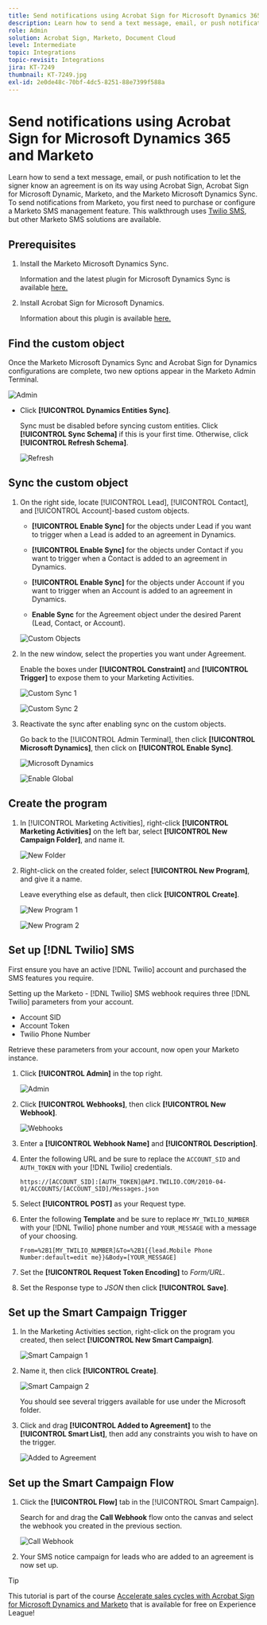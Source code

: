 ```yaml
---
title: Send notifications using Acrobat Sign for Microsoft Dynamics 365 and Marketo
description: Learn how to send a text message, email, or push notification to let the signer know an agreement is on its way
role: Admin
solution: Acrobat Sign, Marketo, Document Cloud
level: Intermediate
topic: Integrations
topic-revisit: Integrations
jira: KT-7249
thumbnail: KT-7249.jpg
exl-id: 2e0de48c-70bf-4dc5-8251-88e7399f588a
---
```

# Send notifications using Acrobat Sign for Microsoft Dynamics 365 and Marketo

Learn how to send a text message, email, or push notification to let the signer know an agreement is on its way using Acrobat Sign, Acrobat Sign for Microsoft Dynamic, Marketo, and the Marketo Microsoft Dynamics Sync. To send notifications from Marketo, you first need to purchase or configure a Marketo SMS management feature. This walkthrough uses [Twilio SMS](https://launchpoint.marketo.com/twilio/twilio-sms-for-marketo/), but other Marketo SMS solutions are available.

## Prerequisites

1. Install the Marketo Microsoft Dynamics Sync.

   Information and the latest plugin for Microsoft Dynamics Sync is available [here.](https://experienceleague.adobe.com/docs/marketo/using/product-docs/crm-sync/microsoft-dynamics/marketo-plugin-releases-for-microsoft-dynamics.html)

1. Install Acrobat Sign for Microsoft Dynamics.

    Information about this plugin is available [here.](https://helpx.adobe.com/ca/sign/using/microsoft-dynamics-integration-installation-guide.html)

## Find the custom object

Once the Marketo Microsoft Dynamics Sync and Acrobat Sign for Dynamics configurations are complete, two new options appear in the Marketo Admin Terminal.

![Admin](assets/adminTerminal.png)

* Click **[!UICONTROL Dynamics Entities Sync]**. 

   Sync must be disabled before syncing custom entities. Click **[!UICONTROL Sync Schema]** if this is your first time. Otherwise, click **[!UICONTROL Refresh Schema]**.

   ![Refresh](assets/refreshSchema.png)

## Sync the custom object

1. On the right side, locate [!UICONTROL Lead], [!UICONTROL Contact], and [!UICONTROL Account]-based custom objects. 

    * **[!UICONTROL Enable Sync]** for the objects under Lead if you want to trigger when a Lead is added to an agreement in Dynamics. 

    * **[!UICONTROL Enable Sync]** for the objects under Contact if you want to trigger when a Contact is added to an agreement in Dynamics.

    * **[!UICONTROL Enable Sync]** for the objects under Account if you want to trigger when an Account is added to an agreement in Dynamics.

    * **Enable Sync** for the Agreement object under the desired Parent (Lead, Contact, or Account).

    ![Custom Objects](assets/enableSyncDynamics.png)

1. In the new window, select the properties you want under Agreement. 

    Enable the boxes under **[!UICONTROL Constraint]** and **[!UICONTROL Trigger]** to expose them to your Marketing Activities.

    ![Custom Sync 1](assets/entitySync1.png)

    ![Custom Sync 2](assets/entitySync2.png)

1. Reactivate the sync after enabling sync on the custom objects. 

    Go back to the [!UICONTROL Admin Terminal], then click **[!UICONTROL Microsoft Dynamics]**, then click on **[!UICONTROL Enable Sync]**.

    ![Microsoft Dynamics](assets/microsoftDynamics.png)

    ![Enable Global](assets/enableGlobalDynamics.png)

## Create the program

1. In [!UICONTROL Marketing Activities], right-click **[!UICONTROL Marketing Activities]** on the left bar, select **[!UICONTROL New Campaign Folder]**, and name it.

    ![New Folder](assets/newFolder.png)

1. Right-click on the created folder, select **[!UICONTROL New Program]**, and give it a name. 

    Leave everything else as default, then click **[!UICONTROL Create]**.

    ![New Program 1](assets/newProgram1.png)

    ![New Program 2](assets/newProgram2.png)

## Set up [!DNL Twilio] SMS

First ensure you have an active [!DNL Twilio] account and purchased the SMS features you require. 

Setting up the Marketo - [!DNL Twilio] SMS webhook requires three [!DNL Twilio] parameters from your account.

* Account SID
* Account Token
* Twilio Phone Number

Retrieve these parameters from your account, now open your Marketo instance.

1. Click **[!UICONTROL Admin]** in the top right.

    ![Admin](assets/adminTab.png)

1. Click **[!UICONTROL Webhooks]**, then click **[!UICONTROL New Webhook]**.

    ![Webhooks](assets/webhooks.png)

1. Enter a **[!UICONTROL Webhook Name]** and **[!UICONTROL Description]**.

1. Enter the following URL and be sure to replace the `ACCOUNT_SID` and `AUTH_TOKEN` with your [!DNL Twilio] credentials.
 
    ```
    https://[ACCOUNT_SID]:[AUTH_TOKEN]@API.TWILIO.COM/2010-04-01/ACCOUNTS/[ACCOUNT_SID]/Messages.json
    ```

1. Select **[!UICONTROL POST]** as your Request type.

1. Enter the following **Template** and be sure to replace `MY_TWILIO_NUMBER` with your [!DNL Twilio] phone number and `YOUR_MESSAGE` with a message of your choosing.

    ```
    From=%2B1[MY_TWILIO_NUMBER]&To=%2B1{{lead.Mobile Phone Number:default=edit me}}&Body=[YOUR_MESSAGE]
    ```

1. Set the **[!UICONTROL Request Token Encoding]** to *Form/URL*.

1. Set the Response type to *JSON* then click **[!UICONTROL Save]**.

## Set up the Smart Campaign Trigger

1. In the Marketing Activities section, right-click on the program you created, then select **[!UICONTROL New Smart Campaign]**.

    ![Smart Campaign 1](assets/smartCampaign1.png)

1. Name it, then click **[!UICONTROL Create]**.

    ![Smart Campaign 2](assets/smartCampaign3.png)

    You should see several triggers available for use under the Microsoft folder. 

1. Click and drag **[!UICONTROL Added to Agreement]** to the **[!UICONTROL Smart List]**, then add any constraints you wish to have on the trigger.

    ![Added to Agreement](assets/addedToAgreementDynamics.png)

## Set up the Smart Campaign Flow

1. Click the **[!UICONTROL Flow]** tab in the [!UICONTROL Smart Campaign]. 

    Search for and drag the **Call Webhook** flow onto the canvas and select the webhook you created in the previous section.

    ![Call Webhook](assets/callWebhook.png)

1. Your SMS notice campaign for leads who are added to an agreement is now set up.
>[!TIP]
>
>This tutorial is part of the course [Accelerate sales cycles with Acrobat Sign for Microsoft Dynamics and Marketo](https://experienceleague.adobe.com/?recommended=Sign-U-1-2021.1) that is available for free on Experience League!